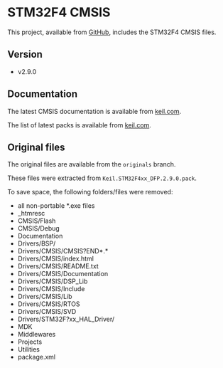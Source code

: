 # STM32F4 CMSIS

This project, available from [GitHub](https://github.com/xpacks/stm32f4-cmsis),
includes the STM32F4 CMSIS files.

## Version

* v2.9.0

## Documentation

The latest CMSIS documentation is available from
[keil.com](http://www.keil.com/cmsis).

The list of latest packs is available from [keil.com](https://www.keil.com/dd2/pack/).

## Original files

The original files are available from the `originals` branch.

These files were extracted from `Keil.STM32F4xx_DFP.2.9.0.pack`.

To save space, the following folders/files were removed:

* all non-portable *.exe files
* \_htmresc
* CMSIS/Flash
* CMSIS/Debug
* Documentation
* Drivers/BSP/
* Drivers/CMSIS/CMSIS?END*.*
* Drivers/CMSIS/index.html
* Drivers/CMSIS/README.txt
* Drivers/CMSIS/Documentation
* Drivers/CMSIS/DSP_Lib
* Drivers/CMSIS/Include
* Drivers/CMSIS/Lib
* Drivers/CMSIS/RTOS
* Drivers/CMSIS/SVD
* Drivers/STM32F?xx_HAL_Driver/
* MDK
* Middlewares
* Projects
* Utilities
* package.xml

